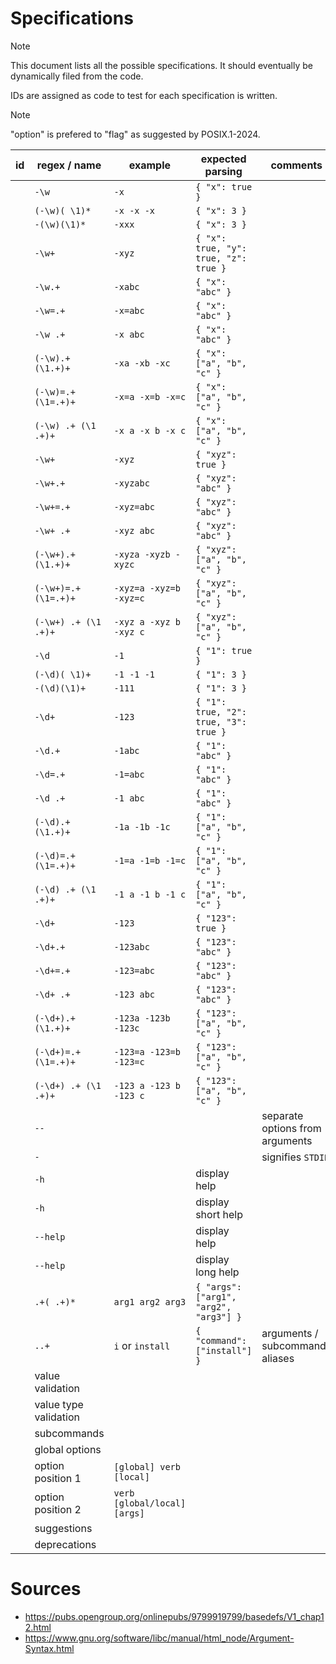 # Specifications

> [!NOTE]
> This document lists all the possible specifications. It should eventually be
> dynamically filed from the code.

IDs are assigned as code to test for each specification is written.

> [!NOTE]
> "option" is prefered to "flag" as suggested by POSIX.1-2024.

| id  | regex / name          | example                      | expected parsing                       | comments                        |
| --- | ---                   | ---                          | ---                                    | ---                             |
|     | `-\w`                 | `-x`                         | `{ "x": true }`                        |                                 |
|     | `(-\w)( \1)*`         | `-x -x -x`                   | `{ "x": 3 }`                           |                                 |
|     | `-(\w)(\1)*`          | `-xxx`                       | `{ "x": 3 }`                           |                                 |
|     | `-\w+`                | `-xyz`                       | `{ "x": true, "y": true, "z": true }`  |                                 |
|     | `-\w.+`               | `-xabc`                      | `{ "x": "abc" }`                       |                                 |
|     | `-\w=.+`              | `-x=abc`                     | `{ "x": "abc" }`                       |                                 |
|     | `-\w .+`              | `-x abc`                     | `{ "x": "abc" }`                       |                                 |
|     | `(-\w).+ (\1.+)+`     | `-xa -xb -xc`                | `{ "x": ["a", "b", "c" }`              |                                 |
|     | `(-\w)=.+ (\1=.+)+`   | `-x=a -x=b -x=c`             | `{ "x": ["a", "b", "c" }`              |                                 |
|     | `(-\w) .+ (\1 .+)+`   | `-x a -x b -x c`             | `{ "x": ["a", "b", "c" }`              |                                 |
|     | `-\w+`                | `-xyz`                       | `{ "xyz": true }`                      |                                 |
|     | `-\w+.+`              | `-xyzabc`                    | `{ "xyz": "abc" }`                     |                                 |
|     | `-\w+=.+`             | `-xyz=abc`                   | `{ "xyz": "abc" }`                     |                                 |
|     | `-\w+ .+`             | `-xyz abc`                   | `{ "xyz": "abc" }`                     |                                 |
|     | `(-\w+).+ (\1.+)+`    | `-xyza -xyzb -xyzc`          | `{ "xyz": ["a", "b", "c" }`            |                                 |
|     | `(-\w+)=.+ (\1=.+)+`  | `-xyz=a -xyz=b -xyz=c`       | `{ "xyz": ["a", "b", "c" }`            |                                 |
|     | `(-\w+) .+ (\1 .+)+`  | `-xyz a -xyz b -xyz c`       | `{ "xyz": ["a", "b", "c" }`            |                                 |
|     | `-\d`                 | `-1`                         | `{ "1": true }`                        |                                 |
|     | `(-\d)( \1)+`         | `-1 -1 -1`                   | `{ "1": 3 }`                           |                                 |
|     | `-(\d)(\1)+`          | `-111`                       | `{ "1": 3 }`                           |                                 |
|     | `-\d+`                | `-123`                       | `{ "1": true, "2": true, "3": true }`  |                                 |
|     | `-\d.+`               | `-1abc`                      | `{ "1": "abc" }`                       |                                 |
|     | `-\d=.+`              | `-1=abc`                     | `{ "1": "abc" }`                       |                                 |
|     | `-\d .+`              | `-1 abc`                     | `{ "1": "abc" }`                       |                                 |
|     | `(-\d).+ (\1.+)+`     | `-1a -1b -1c`                | `{ "1": ["a", "b", "c" }`              |                                 |
|     | `(-\d)=.+ (\1=.+)+`   | `-1=a -1=b -1=c`             | `{ "1": ["a", "b", "c" }`              |                                 |
|     | `(-\d) .+ (\1 .+)+`   | `-1 a -1 b -1 c`             | `{ "1": ["a", "b", "c" }`              |                                 |
|     | `-\d+`                | `-123`                       | `{ "123": true }`                      |                                 |
|     | `-\d+.+`              | `-123abc`                    | `{ "123": "abc" }`                     |                                 |
|     | `-\d+=.+`             | `-123=abc`                   | `{ "123": "abc" }`                     |                                 |
|     | `-\d+ .+`             | `-123 abc`                   | `{ "123": "abc" }`                     |                                 |
|     | `(-\d+).+ (\1.+)+`    | `-123a -123b -123c`          | `{ "123": ["a", "b", "c" }`            |                                 |
|     | `(-\d+)=.+ (\1=.+)+`  | `-123=a -123=b -123=c`       | `{ "123": ["a", "b", "c" }`            |                                 |
|     | `(-\d+) .+ (\1 .+)+`  | `-123 a -123 b -123 c`       | `{ "123": ["a", "b", "c" }`            |                                 |
|     | `--`                  |                              |                                        | separate options from arguments |
|     | `-`                   |                              |                                        | signifies `STDIN`               |
|     | `-h`                  |                              | display help                           |                                 |
|     | `-h`                  |                              | display short help                     |                                 |
|     | `--help`              |                              | display help                           |                                 |
|     | `--help`              |                              | display long help                      |                                 |
|     | `.+( .+)*`            | `arg1 arg2 arg3`             | `{ "args": ["arg1", "arg2", "arg3"] }` |                                 |
|     | `..+`                 | `i` or `install`             | `{ "command": ["install"] }`           | arguments / subcommands aliases |
|     | value validation      |                              |                                        |                                 |
|     | value type validation |                              |                                        |                                 |
|     | subcommands           |                              |                                        |                                 |
|     | global options        |                              |                                        |                                 |
|     | option position 1     | `[global] verb [local]`      |                                        |                                 |
|     | option position 2     | `verb [global/local] [args]` |                                        |                                 |
|     | suggestions           |                              |                                        |                                 |
|     | deprecations          |                              |                                        |                                 |

# Sources

- https://pubs.opengroup.org/onlinepubs/9799919799/basedefs/V1_chap12.html
- https://www.gnu.org/software/libc/manual/html_node/Argument-Syntax.html
